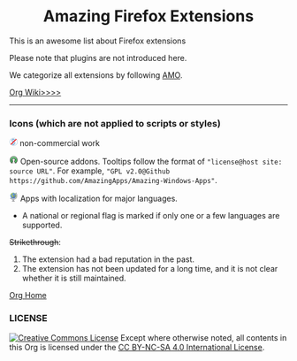 <h1 align="center">Amazing Firefox Extensions</h1>

This is an awesome list about Firefox extensions

Please note that plugins are not introduced here.

We categorize all extensions by following [AMO](https://addons.mozilla.org/en-US/).

[Org Wiki>>>>](https://www.gitbook.com/read/book/amazing-apps/organization-wiki/en/)

---

### Icons (which are not applied to scripts or styles)

![](../assets/noncommercial.png) non-commercial work

![](../assets/open-source-icon.png) Open-source addons. Tooltips follow the format of `"license@host site: source URL"`. For example, `"GPL v2.0@Github https://github.com/AmazingApps/Amazing-Windows-Apps"`.

![](../assets/earth-globe.png) Apps with localization for major languages.

* A national or regional flag is marked if only one or a few languages are supported.

~~Strikethrough~~:

1. The extension had a bad reputation in the past.
2. The extension has not been updated for a long time, and it is not clear whether it is still maintained.

[Org Home](http://amazingapps.org/en/)

### LICENSE
<a rel="license" href="http://creativecommons.org/licenses/by-nc-sa/4.0/"><img alt="Creative Commons License" style="border-width:0" src="https://i.creativecommons.org/l/by-nc-sa/4.0/88x31.png" /></a> Except where otherwise noted, all contents in this Org is licensed under the <a rel="license" href="http://creativecommons.org/licenses/by-nc-sa/4.0/">CC BY-NC-SA 4.0 International License</a>.
